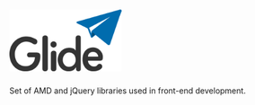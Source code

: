 <h1><img src="./assets/glide-logo.svg" alt="Glide" width="200"></h1>

Set of AMD and jQuery libraries used in front-end development.
